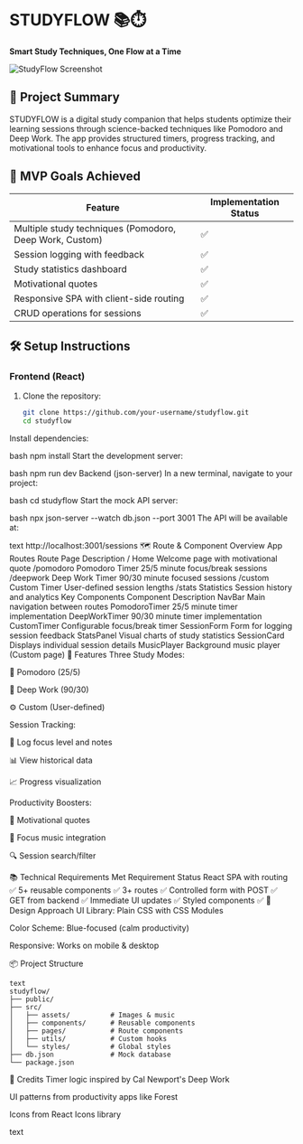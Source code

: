 # STUDYFLOW 📚⏱️
**Smart Study Techniques, One Flow at a Time**

![StudyFlow Screenshot](./screenshot.png) <!-- Add your screenshot later -->

## 🎯 Project Summary
STUDYFLOW is a digital study companion that helps students optimize their learning sessions through science-backed techniques like Pomodoro and Deep Work. The app provides structured timers, progress tracking, and motivational tools to enhance focus and productivity.

## 🚀 MVP Goals Achieved
| Feature            | Implementation Status |
|--------------------|----------------------|
| Multiple study techniques (Pomodoro, Deep Work, Custom) | ✅ |
| Session logging with feedback | ✅ |
| Study statistics dashboard | ✅ |
| Motivational quotes | ✅ |
| Responsive SPA with client-side routing | ✅ |
| CRUD operations for sessions | ✅ |

## 🛠️ Setup Instructions

### Frontend (React)
1. Clone the repository:
   ```bash
   git clone https://github.com/your-username/studyflow.git
   cd studyflow
Install dependencies:

bash
npm install
Start the development server:

bash
npm run dev
Backend (json-server)
In a new terminal, navigate to your project:

bash
cd studyflow
Start the mock API server:

bash
npx json-server --watch db.json --port 3001
The API will be available at:

text
http://localhost:3001/sessions
🗺️ Route & Component Overview
App Routes
Route	Page	Description
/	Home	Welcome page with motivational quote
/pomodoro	Pomodoro Timer	25/5 minute focus/break sessions
/deepwork	Deep Work Timer	90/30 minute focused sessions
/custom	Custom Timer	User-defined session lengths
/stats	Statistics	Session history and analytics
Key Components
Component	Description
NavBar	Main navigation between routes
PomodoroTimer	25/5 minute timer implementation
DeepWorkTimer	90/30 minute timer implementation
CustomTimer	Configurable focus/break timer
SessionForm	Form for logging session feedback
StatsPanel	Visual charts of study statistics
SessionCard	Displays individual session details
MusicPlayer	Background music player (Custom page)
🌟 Features
Three Study Modes:

🍅 Pomodoro (25/5)

🧠 Deep Work (90/30)

⚙️ Custom (User-defined)

Session Tracking:

📝 Log focus level and notes

📊 View historical data

📈 Progress visualization

Productivity Boosters:

💬 Motivational quotes

🎵 Focus music integration

🔍 Session search/filter

📚 Technical Requirements Met
Requirement	Status
React SPA with routing	✅
5+ reusable components	✅
3+ routes	✅
Controlled form with POST	✅
GET from backend	✅
Immediate UI updates	✅
Styled components	✅
🎨 Design Approach
UI Library: Plain CSS with CSS Modules

Color Scheme: Blue-focused (calm productivity)

Responsive: Works on mobile & desktop

📦 Project Structure
 ```
text
studyflow/
├── public/
├── src/
│   ├── assets/          # Images & music
│   ├── components/      # Reusable components
│   ├── pages/           # Route components
│   ├── utils/           # Custom hooks
│   └── styles/          # Global styles
├── db.json              # Mock database
└── package.json

 ```
🙏 Credits
Timer logic inspired by Cal Newport's Deep Work

UI patterns from productivity apps like Forest

Icons from React Icons library

text

